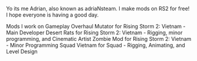 Yo its me Adrian, also known as adriaNsteam. I make mods on RS2 for free! I hope everyone is having a good day.

Mods I work on
Gameplay Overhaul Mutator for Rising Storm 2: Vietnam - Main Developer
Desert Rats for Rising Storm 2: Vietnam - Rigging, minor programming, and Cinematic Artist
Zombie Mod for Rising Storm 2: Vietnam - Minor Programming
Squad Vietnam for Squad - Rigging, Animating, and Level Design
